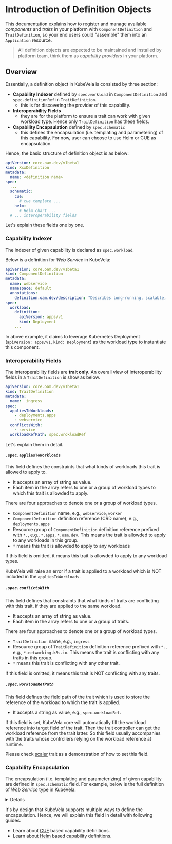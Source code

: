 # Introduction of Definition Objects

This documentation explains how to register and manage available *components* and *traits* in your platform with
`ComponentDefinition` and `TraitDefinition`, so your end users could "assemble" them into an `Application` resource.

> All definition objects are expected to be maintained and installed by platform team, think them as *capability providers* in your platform.

## Overview

Essentially, a definition object in KubeVela is consisted by three section:
- **Capability Indexer** defined by `spec.workload` in `ComponentDefinition` and `spec.definitionRef` in `TraitDefinition`.
  - this is for discovering the provider of this capability.
- **Interoperability Fields**
  - they are for the platform to ensure a trait can work with given workload type. Hence only `TraitDefinition` has these fields.
- **Capability Encapsulation** defined by `spec.schematic`
  - this defines the encapsulation (i.e. templating and parametering) of this capability. For now, user can choose to use Helm or CUE as encapsulation.

Hence, the basic structure of definition object is as below:

```yaml
apiVersion: core.oam.dev/v1beta1
kind: XxxDefinition
metadata:
  name: <definition name>
spec:
  ...
  schematic:
    cue:
      # cue template ...
    helm:
      # Helm chart ...
  # ... interoperability fields
```

Let's explain these fields one by one.

### Capability Indexer

The indexer of given capability is declared as `spec.workload`.

Below is a definition for *Web Service* in KubeVela: 

```yaml
apiVersion: core.oam.dev/v1beta1
kind: ComponentDefinition
metadata:
  name: webservice
  namespace: default
  annotations:
    definition.oam.dev/description: "Describes long-running, scalable, containerized services that have a stable network endpoint to receive external network traffic from customers."
spec:
  workload:
    definition:
      apiVersion: apps/v1
      kind: Deployment
    ...        
```

In above example, it claims to leverage Kubernetes Deployment (`apiVersion: apps/v1`, `kind: Deployment`) as the workload type to instantiate this component.

### Interoperability Fields

The interoperability fields are **trait only**. An overall view of interoperability fields in a `TraitDefinition` is show as below.

```yaml
apiVersion: core.oam.dev/v1beta1
kind: TraitDefinition
metadata:
  name:  ingress
spec:
  appliesToWorkloads: 
    - deployments.apps
    - webservice
  conflictsWith: 
    - service
  workloadRefPath: spec.wrokloadRef 
```

Let's explain them in detail.

#### `.spec.appliesToWorkloads`

This field defines the constraints that what kinds of workloads this trait is allowed to apply to.
- It accepts an array of string as value.
- Each item in the array refers to one or a group of workload types to which this trait is allowded to apply.

There are four approaches to denote one or a group of workload types.

- `ComponentDefinition` name, e.g., `webservice`, `worker`
- `ComponentDefinition` definition reference (CRD name), e.g., `deployments.apps`
- Resource group of `ComponentDefinition` definition reference prefixed with `*.`, e.g., `*.apps`, `*.oam.dev`. This means the trait is allowded to apply to any workloads in this group.
- `*` means this trait is allowded to apply to any workloads

If this field is omitted, it means this trait is allowded to apply to any workload types.

KubeVela will raise an error if a trait is applied to a workload which is NOT included in the `appliesToWorkloads`.


##### `.spec.conflictsWith` 

This field defines that constraints that what kinds of traits are conflicting with this trait, if they are applied to the same workload.
- It accepts an array of string as value. 
- Each item in the array refers to one or a group of traits.

There are four approaches to denote one or a group of workload types.

- `TraitDefinition` name, e.g., `ingress`
- Resource group of `TraitDefinition` definition reference prefixed with `*.`, e.g., `*.networking.k8s.io`. This means the trait is conflicting with any traits in this group.
- `*` means this trait is conflicting with any other trait.

If this field is omitted, it means this trait is NOT conflicting with any traits.

##### `.spec.workloadRefPath`

This field defines the field path of the trait which is used to store the reference of the workload to which the trait is applied.
- It accepts a string as value, e.g., `spec.workloadRef`.  

If this field is set, KubeVela core will automatically fill the workload reference into target field of the trait. Then the trait controller can get the workload reference from the trait latter. So this field usually accompanies with the traits whose controllers relying on the workload reference at runtime. 

Please check [scaler](https://github.com/oam-dev/kubevela/blob/master/charts/vela-core/templates/defwithtemplate/manualscale.yaml) trait as a demonstration of how to set this field.

### Capability Encapsulation

The encapsulation (i.e. templating and parameterizing) of given capability are defined in `spec.schematic` field. For example, below is the full definition of *Web Service* type in KubeVela:

<details>

```yaml
apiVersion: core.oam.dev/v1beta1
kind: ComponentDefinition
metadata:
  name: webservice
  namespace: default
  annotations:
    definition.oam.dev/description: "Describes long-running, scalable, containerized services that have a stable network endpoint to receive external network traffic from customers."
spec:
  workload:
    definition:
      apiVersion: apps/v1
      kind: Deployment
  schematic:
    cue:
      template: |
        output: {
            apiVersion: "apps/v1"
            kind:       "Deployment"
            spec: {
                selector: matchLabels: {
                    "app.oam.dev/component": context.name
                }
        
                template: {
                    metadata: labels: {
                        "app.oam.dev/component": context.name
                    }
        
                    spec: {
                        containers: [{
                            name:  context.name
                            image: parameter.image
        
                            if parameter["cmd"] != _|_ {
                                command: parameter.cmd
                            }
        
                            if parameter["env"] != _|_ {
                                env: parameter.env
                            }
        
                            if context["config"] != _|_ {
                                env: context.config
                            }
        
                            ports: [{
                                containerPort: parameter.port
                            }]
        
                            if parameter["cpu"] != _|_ {
                                resources: {
                                    limits:
                                        cpu: parameter.cpu
                                    requests:
                                        cpu: parameter.cpu
                                }
                            }
                        }]
                }
                }
            }
        }
        parameter: {
            // +usage=Which image would you like to use for your service
            // +short=i
            image: string
        
            // +usage=Commands to run in the container
            cmd?: [...string]
        
            // +usage=Which port do you want customer traffic sent to
            // +short=p
            port: *80 | int
            // +usage=Define arguments by using environment variables
            env?: [...{
                // +usage=Environment variable name
                name: string
                // +usage=The value of the environment variable
                value?: string
                // +usage=Specifies a source the value of this var should come from
                valueFrom?: {
                    // +usage=Selects a key of a secret in the pod's namespace
                    secretKeyRef: {
                        // +usage=The name of the secret in the pod's namespace to select from
                        name: string
                        // +usage=The key of the secret to select from. Must be a valid secret key
                        key: string
                    }
                }
            }]
            // +usage=Number of CPU units for the service, like `0.5` (0.5 CPU core), `1` (1 CPU core)
            cpu?: string
        }     
```
</details>

It's by design that KubeVela supports multiple ways to define the encapsulation. Hence, we will explain this field in detail with following guides.
- Learn about [CUE](/en/cue/basic) based capability definitions.
- Learn about [Helm](/en/helm/component) based capability definitions.


